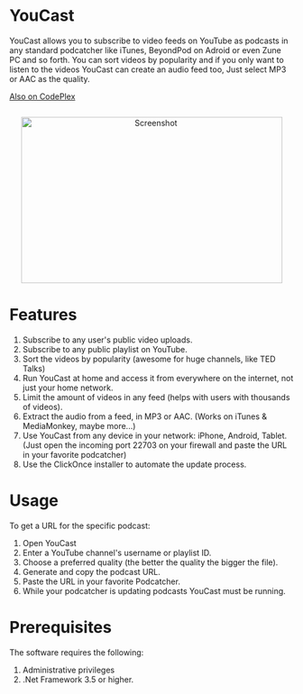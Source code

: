 YouCast
=======

YouCast allows you to subscribe to video feeds on YouTube as podcasts in any standard podcatcher like iTunes, BeyondPod on Adroid or even Zune PC and so forth. You can sort videos by popularity and if you only want to listen to the videos YouCast can create an audio feed too, Just select MP3 or AAC as the quality.

[Also on CodePlex](https://youcast.codeplex.com/)

<p align="center"><a href="http://www.paypal.com/cgi-bin/webscr?cmd=_s-xclick&amp;hosted_button_id=B8VLNS5S6UBEE"><img style="display: block; margin-left: auto; margin-right: auto;" src="http://www.paypalobjects.com/en_US/i/btn/btn_donateCC_LG_global.gif" alt="" /></a></p>

<p align="center"><img style="display: block; margin-left: auto; margin-right: auto;" src="http://i.imgur.com/TI5wEcj.png" alt="Screenshot" width="463" height="295" /></p>

# Features
1. Subscribe to any user's public video uploads.
2. Subscribe to any public playlist on YouTube.
3. Sort the videos by popularity (awesome for huge channels, like TED Talks)
4. Run YouCast at home and access it from everywhere on the internet, not just your home network.
5. Limit the amount of videos in any feed (helps with users with thousands of videos).
6. Extract the audio from a feed, in MP3 or AAC. (Works on iTunes & MediaMonkey, maybe more...)
7. Use YouCast from any device in your network: iPhone, Android, Tablet. (Just open the incoming port 22703 on your firewall and paste the URL in your favorite podcatcher)
8. Use the ClickOnce installer to automate the update process.

# Usage
To get a URL for the specific podcast:

1. Open YouCast
2. Enter a YouTube channel's username or playlist ID.
3. Choose a preferred quality (the better the quality the bigger the file).
4. Generate and copy the podcast URL.
5. Paste the URL in your favorite Podcatcher.
6. While your podcatcher is updating podcasts YouCast must be running.

# Prerequisites
The software requires the following:

1. Administrative privileges
2. .Net Framework 3.5 or higher.
